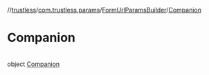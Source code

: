 //[trustless](../../../../index.md)/[com.trustless.params](../../index.md)/[FormUrlParamsBuilder](../index.md)/[Companion](index.md)

# Companion

\
object [Companion](index.md)
